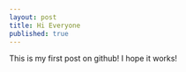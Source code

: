 ```yaml
---
layout: post
title: Hi Everyone
published: true
---
```





This is my first post on github! I hope it works!




